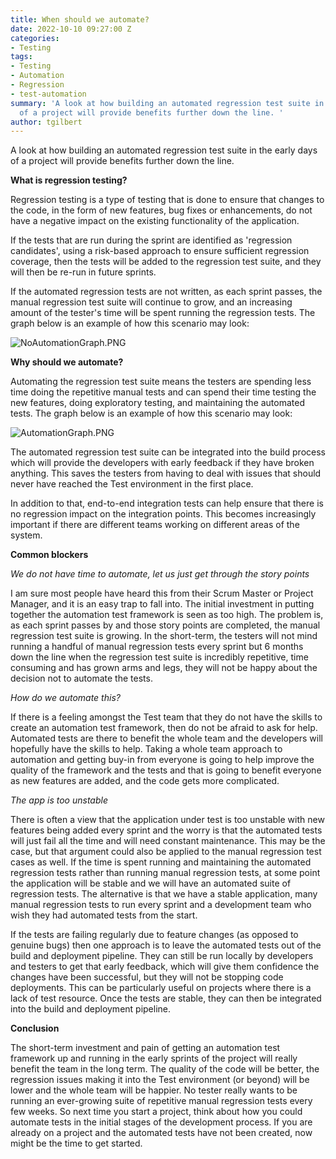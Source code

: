 ```yaml
---
title: When should we automate?
date: 2022-10-10 09:27:00 Z
categories:
- Testing
tags:
- Testing
- Automation
- Regression
- test-automation
summary: 'A look at how building an automated regression test suite in the early days
  of a project will provide benefits further down the line. '
author: tgilbert
---
```


A look at how building an automated regression test suite in the early days of a project will provide benefits further down the line.

**What is regression testing?**

Regression testing is a type of testing that is done to ensure that changes to the code, in the form of new features, bug fixes or enhancements, do not have a negative impact on the existing functionality of the application.

If the tests that are run during the sprint are identified as 'regression candidates', using a risk-based approach to ensure sufficient regression coverage, then the tests will be added to the regression test suite, and they will then be re-run in future sprints.

If the automated regression tests are not written, as each sprint passes, the manual regression test suite will continue to grow, and an increasing amount of the tester's time will be spent running the regression tests. The graph below is an example of how this scenario may look:

![NoAutomationGraph.PNG](/uploads/NoAutomationGraph.PNG)

**Why should we automate?**

Automating the regression test suite means the testers are spending less time doing the repetitive manual tests and can spend their time testing the new features, doing exploratory testing, and maintaining the automated tests. The graph below is an example of how this scenario may look:

![AutomationGraph.PNG](/uploads/AutomationGraph.PNG)

The automated regression test suite can be integrated into the build process which will provide the developers with early feedback if they have broken anything. This saves the testers from having to deal with issues that should never have reached the Test environment in the first place.

In addition to that, end-to-end integration tests can help ensure that there is no regression impact on the integration points. This becomes increasingly important if there are different teams working on different areas of the system.

**Common blockers**

*We do not have time to automate, let us just get through the story points*

I am sure most people have heard this from their Scrum Master or Project Manager, and it is an easy trap to fall into. The initial investment in putting together the automation test framework is seen as too high. The problem is, as each sprint passes by and those story points are completed, the manual regression test suite is growing. In the short-term, the testers will not mind running a handful of manual regression tests every sprint but 6 months down the line when the regression test suite is incredibly repetitive, time consuming and has grown arms and legs, they will not be happy about the decision not to automate the tests.

*How do we automate this?*

If there is a feeling amongst the Test team that they do not have the skills to create an automation test framework, then do not be afraid to ask for help. Automated tests are there to benefit the whole team and the developers will hopefully have the skills to help. Taking a whole team approach to automation and getting buy-in from everyone is going to help improve the quality of the framework and the tests and that is going to benefit everyone as new features are added, and the code gets more complicated.

*The app is too unstable*

There is often a view that the application under test is too unstable with new features being added every sprint and the worry is that the automated tests will just fail all the time and will need constant maintenance. This may be the case, but that argument could also be applied to the manual regression test cases as well. If the time is spent running and maintaining the automated regression tests rather than running manual regression tests, at some point the application will be stable and we will have an automated suite of regression tests. The alternative is that we have a stable application, many manual regression tests to run every sprint and a development team who wish they had automated tests from the start.

If the tests are failing regularly due to feature changes (as opposed to genuine bugs) then one approach is to leave the automated tests out of the build and deployment pipeline. They can still be run locally by developers and testers to get that early feedback, which will give them confidence the changes have been successful, but they will not be stopping code deployments. This can be particularly useful on projects where there is a lack of test resource. Once the tests are stable, they can then be integrated into the build and deployment pipeline.

**Conclusion**

The short-term investment and pain of getting an automation test framework up and running in the early sprints of the project will really benefit the team in the long term. The quality of the code will be better, the regression issues making it into the Test environment (or beyond) will be lower and the whole team will be happier. No tester really wants to be running an ever-growing suite of repetitive manual regression tests every few weeks. So next time you start a project, think about how you could automate tests in the initial stages of the development process. If you are already on a project and the automated tests have not been created, now might be the time to get started.
